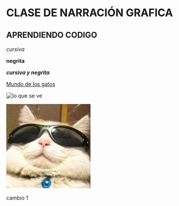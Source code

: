 # CLASE DE NARRACIÓN GRAFICA 
## APRENDIENDO CODIGO
_cursiva_ 

**negrita**

_**cursiva y negrita**_


[Mundo de los gatos](https://www.elmundodelgato.com)

![lo que se ve](https://encrypted-tbn0.gstatic.com/images?q=tbn:ANd9GcQjt0iYI1s4jWr65UgqWG-ZIy25T-x4YHV5zQ&s)

![esto es un gato](gato.jpg)

cambio 1
